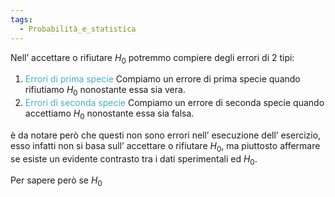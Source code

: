 ```yaml
---
tags:
  - Probabilità_e_statistica
---
```

Nell’ accettare o rifiutare $H_{0}$ potremmo compiere degli errori di 2 tipi:

1. <font color="#4bacc6">Errori di prima specie</font>
	Compiamo un errore di prima specie quando rifiutiamo $H_{0}$ nonostante essa sia vera.
2. <font color="#4bacc6">Errori di seconda specie</font>
	Compiamo un errore di seconda specie quando accettiamo $H_{0}$ nonostante essa sia falsa.

è da notare però che questi non sono errori nell’ esecuzione dell’ esercizio, esso infatti non si basa sull’ accettare o rifiutare $H_{0}$, ma piuttosto affermare se esiste un evidente contrasto tra i dati sperimentali ed $H_{0}$.

Per sapere però se $H_{0}$